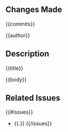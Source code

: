 ## Changes Made

{{commits}}

{{author}}

## Description

{{title}}

{{body}}

## Related Issues

{{#issues}}
- {{.}}
{{/issues}}
